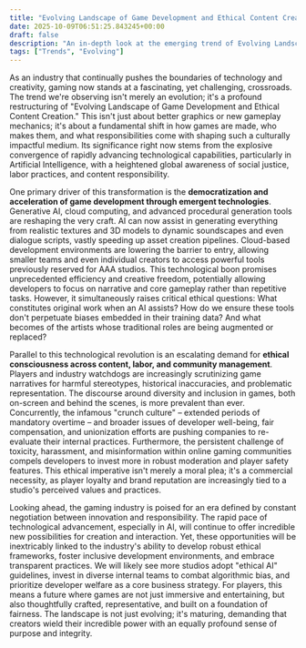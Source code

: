 ```yaml
---
title: "Evolving Landscape of Game Development and Ethical Content Creation"
date: 2025-10-09T06:51:25.843245+00:00
draft: false
description: "An in-depth look at the emerging trend of Evolving Landscape of Game Development and Ethical Content Creation and what it means for the future."
tags: ["Trends", "Evolving"]
---
```


As an industry that continually pushes the boundaries of technology and creativity, gaming now stands at a fascinating, yet challenging, crossroads. The trend we're observing isn't merely an evolution; it's a profound restructuring of "Evolving Landscape of Game Development and Ethical Content Creation." This isn't just about better graphics or new gameplay mechanics; it's about a fundamental shift in how games are made, who makes them, and what responsibilities come with shaping such a culturally impactful medium. Its significance right now stems from the explosive convergence of rapidly advancing technological capabilities, particularly in Artificial Intelligence, with a heightened global awareness of social justice, labor practices, and content responsibility.

One primary driver of this transformation is the **democratization and acceleration of game development through emergent technologies**. Generative AI, cloud computing, and advanced procedural generation tools are reshaping the very craft. AI can now assist in generating everything from realistic textures and 3D models to dynamic soundscapes and even dialogue scripts, vastly speeding up asset creation pipelines. Cloud-based development environments are lowering the barrier to entry, allowing smaller teams and even individual creators to access powerful tools previously reserved for AAA studios. This technological boon promises unprecedented efficiency and creative freedom, potentially allowing developers to focus on narrative and core gameplay rather than repetitive tasks. However, it simultaneously raises critical ethical questions: What constitutes original work when an AI assists? How do we ensure these tools don't perpetuate biases embedded in their training data? And what becomes of the artists whose traditional roles are being augmented or replaced?

Parallel to this technological revolution is an escalating demand for **ethical consciousness across content, labor, and community management**. Players and industry watchdogs are increasingly scrutinizing game narratives for harmful stereotypes, historical inaccuracies, and problematic representation. The discourse around diversity and inclusion in games, both on-screen and behind the scenes, is more prevalent than ever. Concurrently, the infamous "crunch culture" – extended periods of mandatory overtime – and broader issues of developer well-being, fair compensation, and unionization efforts are pushing companies to re-evaluate their internal practices. Furthermore, the persistent challenge of toxicity, harassment, and misinformation within online gaming communities compels developers to invest more in robust moderation and player safety features. This ethical imperative isn't merely a moral plea; it's a commercial necessity, as player loyalty and brand reputation are increasingly tied to a studio's perceived values and practices.

Looking ahead, the gaming industry is poised for an era defined by constant negotiation between innovation and responsibility. The rapid pace of technological advancement, especially in AI, will continue to offer incredible new possibilities for creation and interaction. Yet, these opportunities will be inextricably linked to the industry's ability to develop robust ethical frameworks, foster inclusive development environments, and embrace transparent practices. We will likely see more studios adopt "ethical AI" guidelines, invest in diverse internal teams to combat algorithmic bias, and prioritize developer welfare as a core business strategy. For players, this means a future where games are not just immersive and entertaining, but also thoughtfully crafted, representative, and built on a foundation of fairness. The landscape is not just evolving; it's maturing, demanding that creators wield their incredible power with an equally profound sense of purpose and integrity.